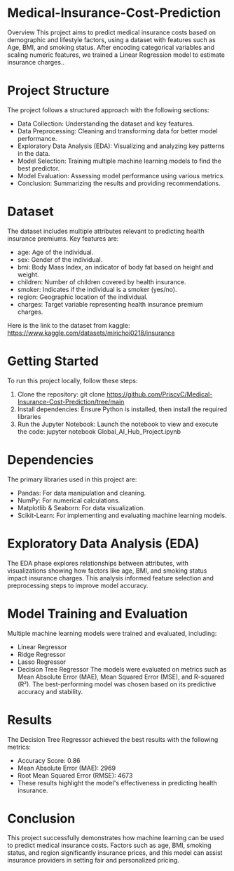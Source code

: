 # Medical-Insurance-Cost-Prediction

Overview
This project aims to predict medical insurance costs based on demographic and lifestyle factors, using a dataset with features such as Age, BMI, and smoking status. After encoding categorical variables and scaling numeric features, we trained a Linear Regression model to estimate insurance charges..

# Project Structure
The project follows a structured approach with the following sections:

- Data Collection: Understanding the dataset and key features.
- Data Preprocessing: Cleaning and transforming data for better model performance.
- Exploratory Data Analysis (EDA): Visualizing and analyzing key patterns in the data.
- Model Selection: Training multiple machine learning models to find the best predictor.
- Model Evaluation: Assessing model performance using various metrics.
- Conclusion: Summarizing the results and providing recommendations.

# Dataset
The dataset includes multiple attributes relevant to predicting health insurance premiums. Key features are:

- age: Age of the individual.
- sex: Gender of the individual.
- bmi: Body Mass Index, an indicator of body fat based on height and weight.
- children: Number of children covered by health insurance.
- smoker: Indicates if the individual is a smoker (yes/no).
- region: Geographic location of the individual.
- charges: Target variable representing health insurance premium charges.

Here is the link to the dataset from kaggle: https://www.kaggle.com/datasets/mirichoi0218/insurance

# Getting Started
To run this project locally, follow these steps:

1. Clone the repository: git clone https://github.com/PriscyC/Medical-Insurance-Cost-Prediction/tree/main
2. Install dependencies: Ensure Python is installed, then install the required libraries
3. Run the Jupyter Notebook: Launch the notebook to view and execute the code: jupyter notebook Global_AI_Hub_Project.ipynb

# Dependencies
The primary libraries used in this project are:

- Pandas: For data manipulation and cleaning.
- NumPy: For numerical calculations.
- Matplotlib & Seaborn: For data visualization.
- Scikit-Learn: For implementing and evaluating machine learning models.

# Exploratory Data Analysis (EDA)
The EDA phase explores relationships between attributes, with visualizations showing how factors like age, BMI, and smoking status impact insurance charges. This analysis informed feature selection and preprocessing steps to improve model accuracy.

# Model Training and Evaluation
Multiple machine learning models were trained and evaluated, including:

- Linear Regressor
- Ridge Regressor
- Lasso Regressor
- Decision Tree Regressor The models were evaluated on metrics such as Mean Absolute Error (MAE), Mean Squared Error (MSE), and R-squared (R²). The best-performing model was chosen based on its 
  predictive accuracy and stability.

# Results
The Decision Tree Regressor achieved the best results with the following metrics:

- Accuracy Score: 0.86
- Mean Absolute Error (MAE): 2969
- Root Mean Squared Error (RMSE): 4673
- These results highlight the model's effectiveness in predicting health insurance.

# Conclusion
This project successfully demonstrates how machine learning can be used to predict medical insurance costs. Factors such as age, BMI, smoking status, and region significantly insurance prices, and this model can assist insurance providers in setting fair and personalized pricing.
